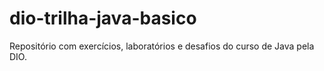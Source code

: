 # dio-trilha-java-basico
Repositório com exercícios, laboratórios e desafios do curso de Java pela DIO.
